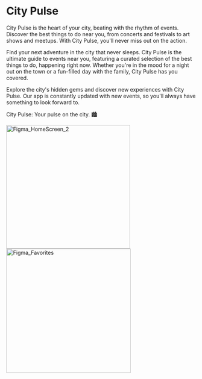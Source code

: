 # City Pulse
City Pulse is the heart of your city, beating with the rhythm of events. Discover the best things to do near you, from concerts and festivals to art shows and meetups. With City Pulse, you'll never miss out on the action.

Find your next adventure in the city that never sleeps. City Pulse is the ultimate guide to events near you, featuring a curated selection of the best things to do, happening right now. Whether you're in the mood for a night out on the town or a fun-filled day with the family, City Pulse has you covered.

Explore the city's hidden gems and discover new experiences with City Pulse. Our app is constantly updated with new events, so you'll always have something to look forward to.

City Pulse: Your pulse on the city. 🏙️


<img width="328" alt="Figma_HomeScreen_2" src="https://github.com/AndreeaIlie516/City-Pulse/assets/87975075/f8bd139a-dcf9-4366-919d-cfd6ee7c629e">

<img width="330" alt="Figma_Favorites" src="https://github.com/AndreeaIlie516/City-Pulse/assets/87975075/7bea4bc2-1c4c-4e9d-bf91-7f87bd169a99">
